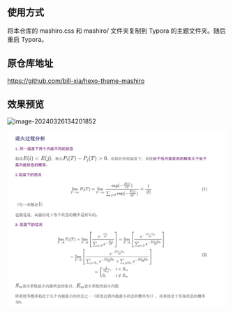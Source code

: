 ## 使用方式

将本仓库的 mashiro.css 和 mashiro/ 文件夹复制到 Typora 的主题文件夹。随后重启 Typora。

## 原仓库地址

https://github.com/bill-xia/hexo-theme-mashiro

## 效果预览

![image-20240326134201852](/Users/wangjuanli/Codefield/Tools/Mashiro4Typora/assets/image-20240326134201852.png)

![](assets/2.jpg)
